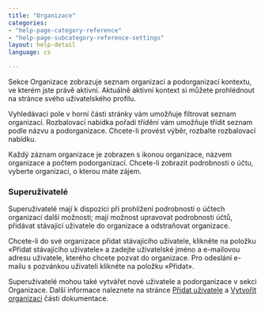 ```yaml
---
title: "Organizace"
categories:
- "help-page-category-reference"
- "help-page-subcategory-reference-settings"
layout: help-detail
language: cs

---
```


Sekce Organizace zobrazuje seznam organizací a podorganizací kontextu, ve kterém jste právě aktivní. Aktuálně aktivní kontext si můžete prohlédnout na stránce svého uživatelského profilu.

Vyhledávací pole v horní části stránky vám umožňuje filtrovat seznam organizací. Rozbalovací nabídka pořadí třídění vám umožňuje třídit seznam podle názvu a podorganizace. Chcete-li provést výběr, rozbalte rozbalovací nabídku.

Každý záznam organizace je zobrazen s ikonou organizace, názvem organizace a počtem podorganizací. Chcete-li zobrazit podrobnosti o účtu, vyberte organizaci, o kterou máte zájem.

### Superuživatelé

Superuživatelé mají k dispozici při prohlížení podrobností o účtech organizací další možnosti; mají možnost upravovat podrobnosti účtů, přidávat stávající uživatele do organizace a odstraňovat organizace.

Chcete-li do své organizace přidat stávajícího uživatele, klikněte na položku &laquo;Přidat stávajícího uživatele&raquo; a zadejte uživatelské jméno a e-mailovou adresu uživatele, kterého chcete pozvat do organizace. Pro odeslání e-mailu s pozvánkou uživateli klikněte na položku &laquo;Přidat&raquo;.

Superuživatelé mohou také vytvářet nové uživatele a podorganizace v sekci Organizace. Další informace naleznete na stránce [Přidat uživatele](../../users-roles-orgs/registration/2015-03-05-users-add.md) a [Vytvořit organizaci](../../users-roles-orgs/manage-orgs/2015-03-04-users-add-organisation.md) části dokumentace.
